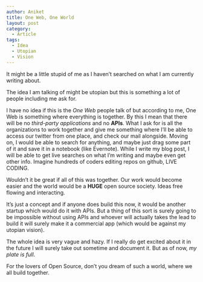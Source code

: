 ```yaml
---
author: Aniket
title: One Web, One World
layout: post
category:
  - Article
tags:
  - Idea
  - Utopian
  - Vision
---
```

It might be a little stupid of me as I haven’t searched on what I am currently writing about.

The idea I am talking of might be utopian but this is something a lot of people including me ask for.

I have no idea if this is the *One Web* people talk of but according to me, One Web is something where everything is together. By this I mean that there will be no *third-party applications* and no **APIs**. What I ask for is all the organizations to work together and give me something where I’ll be able to access our twitter from one place, and check our mail alongside. Moving on, I would be able to search for anything, and maybe just drag some part of it and save it in a notebook (like Evernote). While I write my blog post, I will be able to get live searches on what I’m writing and maybe even get other info. Imagine hundreds of coders editing repos on github, LIVE CODING.

Wouldn’t it be great if all of this was together. Our work would become easier and the world would be a **HUGE** open source society. Ideas free flowing and interacting.

It’s just a concept and if anyone does build this now, it would be another startup which would do it with APIs. But a thing of this sort is surely going to be impossible without using APIs and whoever will actually takes the lead to build it will surely make it a commercial app (which would be against my utopian vision).

The whole idea is very vague and hazy. If I really do get excited about it in the future I will surely take out sometime and document it. But as of now, *my plate is full*.

For the lovers of Open Source, don’t you dream of such a world, where we all build together.